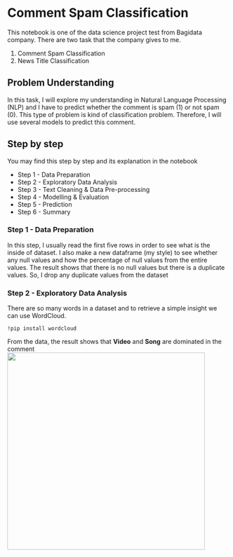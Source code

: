 # Comment Spam Classification
This notebook is one of the data science project test from Bagidata company. There are two task that the company gives to me.
1. Comment Spam Classification
2. News Title Classification

## Problem Understanding
In this task, I will explore my understanding in Natural Language Processing (NLP) and I have to predict whether the comment is spam (1) or not spam (0). This type of problem is kind of classification problem. Therefore, I will use several models to predict this comment.

## Step by step 
You may find this step by step and its explanation in the notebook
- Step 1 - Data Preparation
- Step 2 - Exploratory Data Analysis
- Step 3 - Text Cleaning & Data Pre-processing
- Step 4 - Modelling & Evaluation
- Step 5 - Prediction
- Step 6 - Summary

### Step 1 - Data Preparation
In this step, I usually read the first five rows in order to see what is the inside of dataset. I also make a new dataframe (my style) to see whether any null values and how the percentage of null values from the entire values. The result shows that there is no null values but there is a duplicate values. So, I drop any duplicate values from the dataset

### Step 2 - Exploratory Data Analysis
There are so many words in a dataset and to retrieve a simple insight we can use WordCloud. 
```
!pip install wordcloud
```
From the data, the result shows that **Video** and **Song** are dominated in the comment
<img src="images/map_transaction.png" width="450" >
